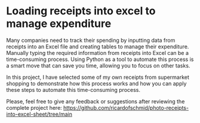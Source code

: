 # Loading receipts into excel to manage expenditure
Many companies need to track their spending by inputting data from receipts into an Excel file and creating tables to manage their expenditure. Manually typing the required information from receipts into Excel can be a time-consuming process. Using Python as a tool to automate this process is a smart move that can save you time, allowing you to focus on other tasks.

In this project, I have selected some of my own receipts from supermarket shopping to demonstrate how this process works and how you can apply these steps to automate this time-consuming process.

Please, feel free to give any feedback or suggestions after reviewing the complete project here: https://github.com/ricardofschmid/photo-receipts-into-excel-sheet/tree/main
